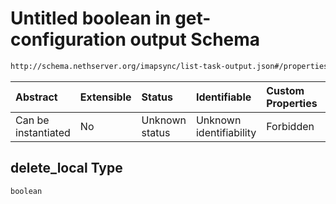 # Untitled boolean in get-configuration output Schema

```txt
http://schema.nethserver.org/imapsync/list-task-output.json#/properties/user_properties/items/properties/delete_local
```



| Abstract            | Extensible | Status         | Identifiable            | Custom Properties | Additional Properties | Access Restrictions | Defined In                                                                       |
| :------------------ | :--------- | :------------- | :---------------------- | :---------------- | :-------------------- | :------------------ | :------------------------------------------------------------------------------- |
| Can be instantiated | No         | Unknown status | Unknown identifiability | Forbidden         | Allowed               | none                | [list-task-output.json\*](imapsync/list-task-output.json "open original schema") |

## delete\_local Type

`boolean`
